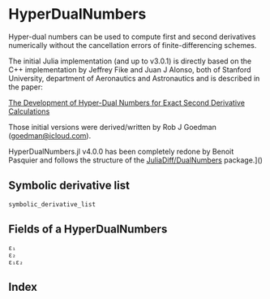 # HyperDualNumbers

Hyper-dual numbers can be used to compute first and second derivatives numerically without the cancellation errors of finite-differencing schemes.

The initial Julia implementation (and up to v3.0.1) is directly based on the C++ implementation by Jeffrey Fike and Juan J Alonso, both of Stanford University, department of Aeronautics and Astronautics and is described in the paper:

[The Development of Hyper-Dual Numbers for Exact Second Derivative Calculations](https://adl.stanford.edu/hyperdual/Fike_AIAA-2011-886.pdf)

Those initial versions were derived/written by Rob J Goedman (goedman@icloud.com).

HyperDualNumbers.jl v4.0.0 has been completely redone by Benoit Pasquier and follows the structure of the [JuliaDiff/DualNumbers](https://github.com/JuliaDiff/DualNumbers.jl) package.]()

## Symbolic derivative list
```@docs
symbolic_derivative_list
```

## Fields of a HyperDualNumbers
```@docs
ɛ₁
ɛ₂
ε₁ɛ₂
```

## Index
```@index
```
